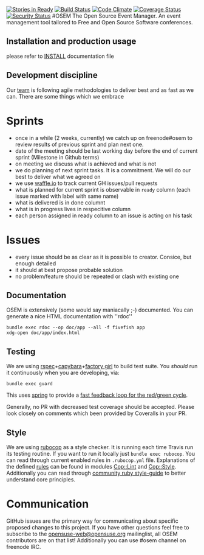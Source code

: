 [![Stories in Ready](https://badge.waffle.io/opensuse/osem.png?label=ready&title=Ready)](https://waffle.io/opensuse/osem)
[![Build Status](https://travis-ci.org/openSUSE/osem.svg?branch=master)](https://travis-ci.org/openSUSE/osem)
[![Code Climate](https://codeclimate.com/github/openSUSE/osem.png)](https://codeclimate.com/github/openSUSE/osem)
[![Coverage Status](https://coveralls.io/repos/openSUSE/osem/badge.png)](https://coveralls.io/r/openSUSE/osem)
[![Security Status](https://hakiri.io/github/openSUSE/osem/master.svg)](https://hakiri.io/github/openSUSE/osem/master)
#OSEM
The Open Source Event Manager. An event management tool tailored to Free and Open Source Software conferences.

## Installation and production usage

please refer to [INSTALL](INSTALL.md) documentation file

## Development discipline

Our [team](https://github.com/openSUSE/osem/graphs/contributors) is following agile methodologies to deliver best and
as fast as we can. There are some things which we embrace

# Sprints

* once in a while (2 weeks, currently) we catch up on freenode#osem to review results of previous sprint and plan next one.
* date of the meeting should be last working day before the end of current sprint (Milestone in Github terms)
* on meeting we discuss what is achieved and what is not
* we do planning of next sprint tasks. It is a commitment. We will do our best to deliver what we agreed on
* we use [waffle.io](https://waffle.io/opensuse/osem) to track current GH issues/pull requests
* what is planned for current sprint is observable in `ready` column (each issue marked with label with same name)
* what is delivered is in done columnt
* what is in progress lives in respecitive column
* each person assigned in ready column to an issue is acting on his task

# Issues

* every issue should be as clear as it is possible to creator. Consice, but enough detailed
* it should at best propose probable solution
* no problem/feature should be repeated or clash with existing one

## Documentation
OSEM is extensively (some would say maniacally ;-) documented. You can generate a nice HTML documentation with ''rdoc''
```
bundle exec rdoc --op doc/app --all -f fivefish app
xdg-open doc/app/index.html
```

## Testing
We are using [rspec](http://rspec.info/)+[capybara](http://jnicklas.github.io/capybara/)+[factory girl](https://github.com/thoughtbot/factory_girl) to build test suite. You *should* run it continuously when you are developing, via:
```
bundle exec guard
```
This uses [spring](https://github.com/rails/spring) to provide a
[fast feedback loop for the red/green cycle](http://bitzesty.com/blog/2013/05/enable-tdd-with-faster-ruby-on-rails-stack-reloading/).

Generally, no PR with decreased test coverage should be accepted. Please look closely on comments which been provided
by Coveralls in your PR.


## Style
We are using [rubocop](https://github.com/bbatsov/rubocop) as a style checker. It is running each time
Travis run its testing routine. If you want to run it locally just `bundle exec rubocop`. 
You can read through current enabled rules in `.rubocop.yml` file. Explanations of the defined [rules](http://rubydoc.info/github/bbatsov/rubocop/master/frames) can be found in modules [Cop::Lint](http://rubydoc.info/github/bbatsov/rubocop/master/Rubocop/Cop/Lint) and [Cop::Style](http://rubydoc.info/github/bbatsov/rubocop/master/Rubocop/Cop/Style).
Additionally you can read through [community ruby style-guide](https://github.com/bbatsov/ruby-style-guide) to better understand core principles.

# Communication
GitHub issues are the primary way for communicating about specific proposed
changes to this project. If you have other questions feel free to subscribe to
the [opensuse-web@opensuse.org](http://lists.opensuse.org/opensuse-web/)
mailinglist, all OSEM contributors are on that list! Additionally you can use #osem channel
on freenode IRC.
